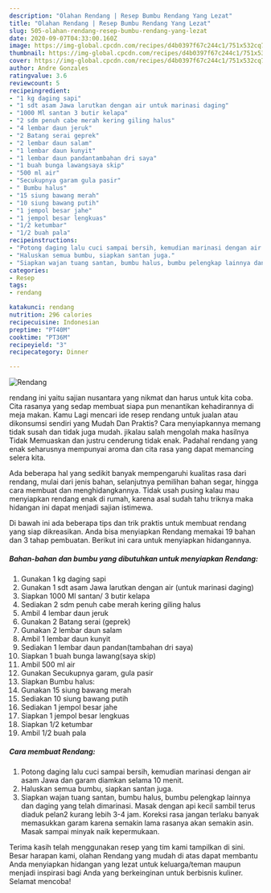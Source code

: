 ```yaml
---
description: "Olahan Rendang | Resep Bumbu Rendang Yang Lezat"
title: "Olahan Rendang | Resep Bumbu Rendang Yang Lezat"
slug: 505-olahan-rendang-resep-bumbu-rendang-yang-lezat
date: 2020-09-07T04:33:00.160Z
image: https://img-global.cpcdn.com/recipes/d4b0397f67c244c1/751x532cq70/rendang-foto-resep-utama.jpg
thumbnail: https://img-global.cpcdn.com/recipes/d4b0397f67c244c1/751x532cq70/rendang-foto-resep-utama.jpg
cover: https://img-global.cpcdn.com/recipes/d4b0397f67c244c1/751x532cq70/rendang-foto-resep-utama.jpg
author: Andre Gonzales
ratingvalue: 3.6
reviewcount: 5
recipeingredient:
- "1 kg daging sapi"
- "1 sdt asam Jawa larutkan dengan air untuk marinasi daging"
- "1000 Ml santan 3 butir kelapa"
- "2 sdm penuh cabe merah kering giling halus"
- "4 lembar daun jeruk"
- "2 Batang serai geprek"
- "2 lembar daun salam"
- "1 lembar daun kunyit"
- "1 lembar daun pandantambahan dri saya"
- "1 buah bunga lawangsaya skip"
- "500 ml air"
- "Secukupnya garam gula pasir"
- " Bumbu halus"
- "15 siung bawang merah"
- "10 siung bawang putih"
- "1 jempol besar jahe"
- "1 jempol besar lengkuas"
- "1/2 ketumbar"
- "1/2 buah pala"
recipeinstructions:
- "Potong daging lalu cuci sampai bersih, kemudian marinasi dengan air asam Jawa dan garam diamkan selama 10 menit."
- "Haluskan semua bumbu, siapkan santan juga."
- "Siapkan wajan tuang santan, bumbu halus, bumbu pelengkap lainnya dan daging yang telah dimarinasi. Masak dengan api kecil sambil terus diaduk pelan2 kurang lebih 3-4 jam. Koreksi rasa jangan terlaku banyak memasukkan garam karena semakin lama rasanya akan semakin asin. Masak sampai minyak naik kepermukaan."
categories:
- Resep
tags:
- rendang

katakunci: rendang 
nutrition: 296 calories
recipecuisine: Indonesian
preptime: "PT40M"
cooktime: "PT36M"
recipeyield: "3"
recipecategory: Dinner

---
```



![Rendang](https://img-global.cpcdn.com/recipes/d4b0397f67c244c1/751x532cq70/rendang-foto-resep-utama.jpg)


rendang ini yaitu sajian nusantara yang nikmat dan harus untuk kita coba. Cita rasanya yang sedap membuat siapa pun menantikan kehadirannya di meja makan.
Kamu Lagi mencari ide resep rendang untuk jualan atau dikonsumsi sendiri yang Mudah Dan Praktis? Cara menyiapkannya memang tidak susah dan tidak juga mudah. jikalau salah mengolah maka hasilnya Tidak Memuaskan dan justru cenderung tidak enak. Padahal rendang yang enak seharusnya mempunyai aroma dan cita rasa yang dapat memancing selera kita.

Ada beberapa hal yang sedikit banyak mempengaruhi kualitas rasa dari rendang, mulai dari jenis bahan, selanjutnya pemilihan bahan segar, hingga cara membuat dan menghidangkannya. Tidak usah pusing kalau mau menyiapkan rendang enak di rumah, karena asal sudah tahu triknya maka hidangan ini dapat menjadi sajian istimewa.




Di bawah ini ada beberapa tips dan trik praktis untuk membuat rendang yang siap dikreasikan. Anda bisa menyiapkan Rendang memakai 19 bahan dan 3 tahap pembuatan. Berikut ini cara untuk menyiapkan hidangannya.

<!--inarticleads1-->

##### Bahan-bahan dan bumbu yang dibutuhkan untuk menyiapkan Rendang:

1. Gunakan 1 kg daging sapi
1. Gunakan 1 sdt asam Jawa larutkan dengan air (untuk marinasi daging)
1. Siapkan 1000 Ml santan/ 3 butir kelapa
1. Sediakan 2 sdm penuh cabe merah kering giling halus
1. Ambil 4 lembar daun jeruk
1. Gunakan 2 Batang serai (geprek)
1. Gunakan 2 lembar daun salam
1. Ambil 1 lembar daun kunyit
1. Sediakan 1 lembar daun pandan(tambahan dri saya)
1. Siapkan 1 buah bunga lawang(saya skip)
1. Ambil 500 ml air
1. Gunakan Secukupnya garam, gula pasir
1. Siapkan  Bumbu halus:
1. Gunakan 15 siung bawang merah
1. Sediakan 10 siung bawang putih
1. Sediakan 1 jempol besar jahe
1. Siapkan 1 jempol besar lengkuas
1. Siapkan 1/2 ketumbar
1. Ambil 1/2 buah pala




<!--inarticleads2-->

##### Cara membuat Rendang:

1. Potong daging lalu cuci sampai bersih, kemudian marinasi dengan air asam Jawa dan garam diamkan selama 10 menit.
1. Haluskan semua bumbu, siapkan santan juga.
1. Siapkan wajan tuang santan, bumbu halus, bumbu pelengkap lainnya dan daging yang telah dimarinasi. Masak dengan api kecil sambil terus diaduk pelan2 kurang lebih 3-4 jam. Koreksi rasa jangan terlaku banyak memasukkan garam karena semakin lama rasanya akan semakin asin. Masak sampai minyak naik kepermukaan.




Terima kasih telah menggunakan resep yang tim kami tampilkan di sini. Besar harapan kami, olahan Rendang yang mudah di atas dapat membantu Anda menyiapkan hidangan yang lezat untuk keluarga/teman maupun menjadi inspirasi bagi Anda yang berkeinginan untuk berbisnis kuliner. Selamat mencoba!
